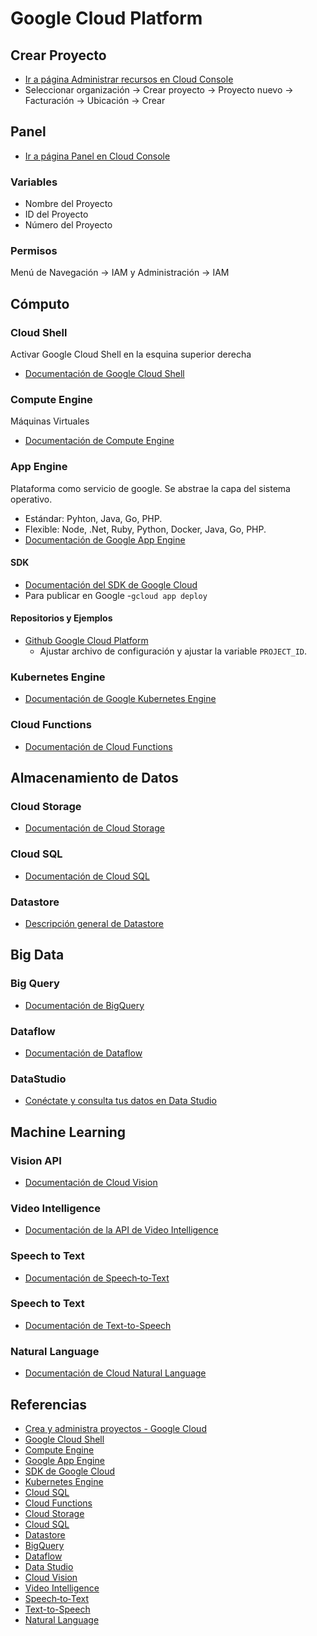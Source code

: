 # Google Cloud Platform
## Crear Proyecto
- [Ir a página Administrar recursos en Cloud Console](https://console.cloud.google.com/cloud-resource-manager)
- Seleccionar organización -> Crear proyecto -> Proyecto nuevo -> Facturación -> Ubicación -> Crear
## Panel
- [Ir a página Panel en Cloud Console](https://console.cloud.google.com/home/dashboard)
### Variables
- Nombre del Proyecto
- ID del Proyecto
- Número del Proyecto

### Permisos
Menú de Navegación -> IAM y Administración -> IAM

## Cómputo
### Cloud Shell
Activar Google Cloud Shell en la esquina superior derecha
- [Documentación de Google Cloud Shell](https://cloud.google.com/shell/docs)

### Compute Engine
Máquinas Virtuales
- [Documentación de Compute Engine](https://cloud.google.com/compute/docs)

### App Engine
Plataforma como servicio de google. Se abstrae la capa del sistema operativo.
- Estándar: Pyhton, Java, Go, PHP.
- Flexible: Node, .Net, Ruby, Python, Docker, Java, Go, PHP.
- [Documentación de Google App Engine](https://cloud.google.com/appengine/docs)

#### SDK
- [Documentación del SDK de Google Cloud](https://cloud.google.com/sdk/docs)
- Para publicar en Google 
  -`gcloud app deploy`

#### Repositorios y Ejemplos
- [Github Google Cloud Platform](https://github.com/GoogleCloudPlatform)
  - Ajustar archivo de configuración y ajustar la variable `PROJECT_ID`.

### Kubernetes Engine
- [Documentación de Google Kubernetes Engine](https://cloud.google.com/kubernetes-engine/docs)

### Cloud Functions
- [Documentación de Cloud Functions](https://cloud.google.com/functions/docs)

## Almacenamiento de Datos
### Cloud Storage
- [Documentación de Cloud Storage](https://cloud.google.com/storage/docs)

### Cloud SQL
- [Documentación de Cloud SQL](https://cloud.google.com/sql/docs)

### Datastore
- [Descripción general de Datastore](https://cloud.google.com/datastore/docs/concepts/overview)

## Big Data
### Big Query
- [Documentación de BigQuery](https://cloud.google.com/bigquery/docs)

### Dataflow
- [Documentación de Dataflow](https://cloud.google.com/dataflow/docs)

### DataStudio
- [Conéctate y consulta tus datos en Data Studio](https://developers.google.com/datastudio)

## Machine Learning
### Vision API
- [Documentación de Cloud Vision](https://cloud.google.com/vision/docs)

### Video Intelligence
- [Documentación de la API de Video Intelligence](https://cloud.google.com/video-intelligence/docs)

### Speech to Text
- [Documentación de Speech‑to‑Text](https://cloud.google.com/speech-to-text/docs)

### Speech to Text
- [Documentación de Text-to-Speech](https://cloud.google.com/text-to-speech/docs)

### Natural Language
- [Documentación de Cloud Natural Language](https://cloud.google.com/natural-language/docs)

## Referencias
- [Crea y administra proyectos - Google Cloud](https://cloud.google.com/resource-manager/docs/creating-managing-projects)
- [Google Cloud Shell](https://cloud.google.com/shell/docs)
- [Compute Engine](https://cloud.google.com/compute/docs)
- [Google App Engine](https://cloud.google.com/appengine/docs)
- [SDK de Google Cloud](https://cloud.google.com/sdk/docs)
- [Kubernetes Engine](https://cloud.google.com/kubernetes-engine/docs)
- [Cloud SQL](https://cloud.google.com/sql/docs)
- [Cloud Functions](https://cloud.google.com/functions/docs)
- [Cloud Storage](https://cloud.google.com/storage/docs)
- [Cloud SQL](https://cloud.google.com/sql/docs)
- [Datastore](https://cloud.google.com/datastore/docs/concepts/overview)
- [BigQuery](https://cloud.google.com/bigquery/docs)
- [Dataflow](https://cloud.google.com/dataflow/docs)
- [Data Studio](https://developers.google.com/datastudio)
- [Cloud Vision](https://cloud.google.com/vision/docs)
- [Video Intelligence](https://cloud.google.com/video-intelligence/docs)
- [Speech‑to‑Text](https://cloud.google.com/speech-to-text/docs)
- [Text-to-Speech](https://cloud.google.com/text-to-speech/docs)
- [Natural Language](https://cloud.google.com/natural-language/docs)
